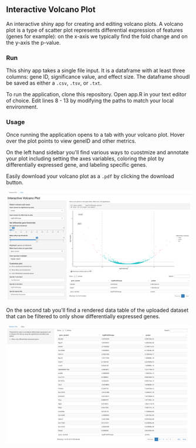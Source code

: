 ## Interactive Volcano Plot

An interactive shiny app for creating and editing volcano plots. A volcano plot is a type of scatter plot represents differential expression of features (genes for example): on the x-axis we typically find the fold change and on the y-axis the p-value.

### Run 

This shiny app takes a single file input. It is a dataframe with at least three columns: gene ID, significance value, and effect size. The dataframe shoudl be saved as either a `.csv`, `.tsv`, or `.txt`. 

To run the application, clone this repository. Open app.R in your text editor of choice. Edit lines 8 - 13 by modifying the paths to match your local environment.

### Usage

Once running the application opens to a tab with your volcano plot. Hover over the plot points to view geneID and other metrics.

On the left hand sidebar you'll find various ways to cuostmize and annotate your plot including setting the axes variables, coloring the plot by differentially expressed gene, and labeling specific genes.

Easily download your volcano plot as a `.pdf` by clicking the download button.

![](/assets/volcanoPlotScreenShot.png)

On the second tab you'll find a rendered data table of the uploaded dataset that can be filtered to only show differentially expressed genes.

![](/assets/dataScreenShot.png)
